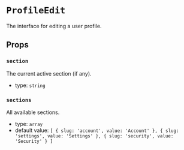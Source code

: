 `ProfileEdit`
=============

The interface for editing a user profile.

Props
-----

### `section`

The current active section (if any).

- type: `string`


### `sections`

All available sections.

- type: `array`
- default value: `[
  {
    slug: 'account',
    value: 'Account'
  },
  {
    slug: 'settings',
    value: 'Settings'
  },
  {
    slug: 'security',
    value: 'Security'
  }
]`

